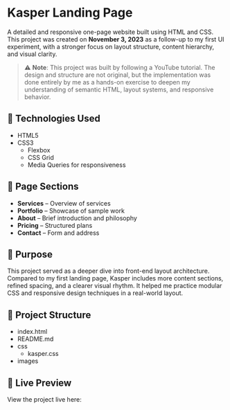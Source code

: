 # Kasper Landing Page

A detailed and responsive one-page website built using HTML and CSS. This project was created on **November 3, 2023** as a follow-up to my first UI experiment, with a stronger focus on layout structure, content hierarchy, and visual clarity.

> ⚠️ **Note**: This project was built by following a YouTube tutorial. The design and structure are not original, but the implementation was done entirely by me as a hands-on exercise to deepen my understanding of semantic HTML, layout systems, and responsive behavior.

## 🧰 Technologies Used

- HTML5
- CSS3
  - Flexbox
  - CSS Grid
  - Media Queries for responsiveness

## 📐 Page Sections

- **Services** – Overview of services
- **Portfolio** – Showcase of sample work
- **About** – Brief introduction and philosophy
- **Pricing** – Structured plans
- **Contact** – Form and address

## 🎯 Purpose

This project served as a deeper dive into front-end layout architecture. Compared to my first landing page, Kasper includes more content sections, refined spacing, and a clearer visual rhythm. It helped me practice modular CSS and responsive design techniques in a real-world layout.

## 📁 Project Structure

- index.html
- README.md
- css
  - kasper.css
- images

## 🔗 Live Preview

View the project live here:
